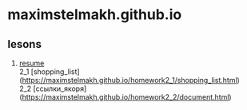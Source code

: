 # maximstelmakh.github.io
## lesons
1. [resume](https://maximstelmakh.github.io/homework1/resume_ru.html)  
2_1 [shopping_list] (https://maximstelmakh.github.io/homework2_1/shopping_list.html)  
2_2 [ссылки_якоря] (https://maximstelmakh.github.io/homework2_2/document.html)

